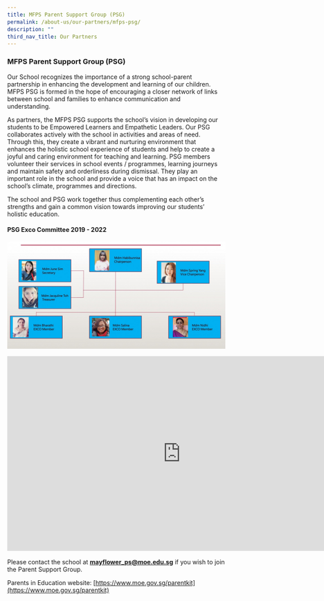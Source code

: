 ```yaml
---
title: MFPS Parent Support Group (PSG)
permalink: /about-us/our-partners/mfps-psg/
description: ""
third_nav_title: Our Partners
---
```

### **MFPS Parent Support Group (PSG)**
Our School recognizes the importance of a strong school-parent partnership in enhancing the development and learning of our children. MFPS PSG is formed in the hope of encouraging a closer network of links between school and families to enhance communication and understanding.&nbsp;

As partners, the MFPS PSG supports the school’s vision in developing our students to be Empowered Learners and Empathetic Leaders. Our PSG collaborates actively with the school in activities and areas of need. Through this, they create a vibrant and nurturing environment that enhances the holistic school experience of students and help to create a joyful and caring environment for teaching and learning. PSG members volunteer their services in school events / programmes, learning journeys and maintain safety and orderliness during dismissal. They play an important role in the school and provide a voice that has an impact on the school’s climate, programmes and directions.&nbsp;

The school and PSG work together thus complementing each other’s strengths and gain a common vision towards improving our students’ holistic education.

#### **PSG Exco Committee 2019 - 2022**

![](/images/PSG2021.jpg)

<iframe allowfullscreen="true" height="450" width="800" frameborder="0" src="https://docs.google.com/presentation/d/e/2PACX-1vRXFOAtW2Scc1ZdQq2KjO-IgwHDtmaxYldxHAw3fQYOVrXoABPK0Xoz0RfCUzrnXv2-Q2ZMNsgIGoDh/embed?start=false&amp;loop=false&amp;delayms=3000"></iframe>

Please contact the school at [**mayflower\_ps@moe.edu.sg**](mailto:mayflower\_ps@moe.edu.sg) if you wish to join the Parent Support Group.

Parents in Education website:&nbsp;[https://www.moe.gov.sg/parentkit](https://www.moe.gov.sg/parentkit)